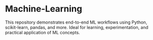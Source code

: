 # Machine-Learning
This repository demonstrates end-to-end ML workflows using Python, scikit-learn, pandas, and more. Ideal for learning, experimentation, and practical application of ML concepts.
